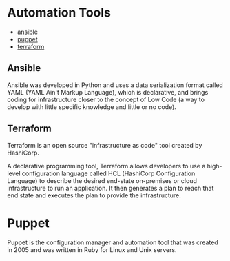 # Automation Tools

-   [ansible](https://www.ansible.com)
-   [puppet](https://puppet.com)
-   [terraform](https://www.terraform.io)

## Ansible

Ansible was developed in Python and uses a data serialization format called YAML (YAML Ain't Markup Language), which is declarative, and brings coding for infrastructure closer to the concept of Low Code (a way to develop with little specific knowledge and little or no code).

## Terraform

Terraform is an open source "infrastructure as code" tool created by HashiCorp.

A declarative programming tool, Terraform allows developers to use a high-level configuration language called HCL (HashiCorp Configuration Language) to describe the desired end-state on-premises or cloud infrastructure to run an application. It then generates a plan to reach that end state and executes the plan to provide the infrastructure.

# Puppet

Puppet is the configuration manager and automation tool that was created in 2005 and was written in Ruby for Linux and Unix servers.
